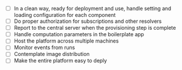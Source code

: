 - [ ] In a clean way, ready for deployment and use, handle setting and loading configuration for each component
- [ ] Do proper authorization for subscriptions and other resolvers
- [ ] Report to the central server when the provisioning step is complete
- [ ] Handle computation parameters in the boilerplate app
- [ ] Host the platform across multiple machines
- [ ] Monitor events from runs
- [ ] Contemplate image distribution
- [ ] Make the entire platform easy to deply